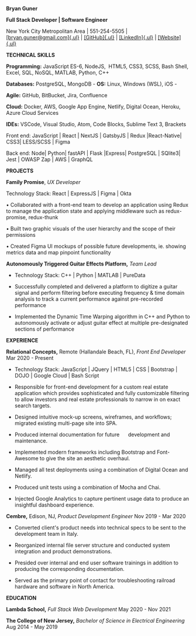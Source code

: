 **Bryan Guner**

**Full Stack Developer \| Software Engineer**

New York City Metropolitan Area \| 551-254-5505 \|
[[bryan.guner\@gmail.com]{.ul}](mailto:bryan.guner@gmail.com) \|
[[GitHub]{.ul}](https://github.com/bgoonz) \|
[[LinkedIn]{.ul}](https://www.linkedin.com/in/bryan-guner-046199128/) \|
[[Website]{.ul}](https://bgoonz-blog.netlify.app/)

**TECHNICAL SKILLS**

**Programming:** JavaScript ES-6, NodeJS,  HTML5, CSS3, SCSS, Bash
Shell, Excel, SQL, NoSQL, MATLAB, Python, C++

**Databases:** PostgreSQL, MongoDB - **OS:** Linux, Windows (WSL), iOS
- 

**Agile:** GitHub, BitBucket, Jira, Confluence

**Cloud:** Docker, AWS, Google App Engine, Netlify, Digital Ocean,
Heroku, Azure Cloud Services

**IDEs:** VSCode, Visual Studio, Atom, Code Blocks, Sublime Text 3,
Brackets

Front end: JavaScript \| React \| NextJS \| GatsbyJS \| Redux
\|React-Native\| CSS3\| LESS/SCSS \| Figma 

Back end: Node\| Python\| fastAPI \| Flask \|Express\| PostgreSQL \|
SQlite3\| Jest \| OWASP Zap \| AWS \| GraphQL

**PROJECTS**

**Family Promise**, *UX Developer*

Technology Stack: React \| ExpressJS \| Figma \| Okta

• Collaborated with a front-end team to develop an application using
Redux to manage the application state and applying middleware such as
redux-promise, redux-thunk

• Built two graphic visuals of the user hierarchy and the scope of their
permissions

• Created Figma UI mockups of possible future developments, ie. showing
metrics data and map pinpoint functionality

**Autonomously Triggered Guitar Effects Platform,** *Team Lead*

-   Technology Stack: C++ \| Python \| MATLAB \| PureData

-   Successfully completed and delivered a platform to digitize a guitar
    signal and perform filtering before executing frequency & time
    domain analysis to track a current performance against pre-recorded
    performance

-   Implemented the Dynamic Time Warping algorithm in C++ and Python to
    autonomously activate or adjust guitar effect at multiple
    pre-designated sections of performance

**EXPERIENCE**

**Relational Concepts,** Remote (Hallandale Beach, FL), *Front End
Developer* Mar 2020 - Present

-   Technology Stack: JavaScript \| JQuery \| HTML5 \| CSS \| Bootstrap
    \| DOJO \| Google Cloud \| Bash Script

-   Responsible for front-end development for a custom real estate
    application which provides sophisticated and fully customizable
    filtering to allow investors and real estate professionals to narrow
    in on exact search targets.

-   Designed intuitive mock-up screens, wireframes, and workflows;
    migrated existing multi-page site into SPA.

-   Produced internal documentation for future      development and
    maintenance.

-   Implemented modern frameworks including Bootstrap and Font-Awesome
    to give the site an aesthetic overhaul.

-   Managed all test deployments using a combination of Digital Ocean
    and Netlify. 

-   Produced unit tests using a combination of Mocha and Chai.

-   Injected Google Analytics to capture pertinent usage data to produce
    an insightful dashboard experience.

**Cembre,** Edison, NJ, *Product Development Engineer* Nov 2019 - Mar
2020

-   Converted client's product needs into technical specs to be sent to
    the development team in Italy.

-   Reorganized internal file server structure and conducted system
    integration and product demonstrations.

-   Presided over internal and end user software trainings in addition
    to producing the corresponding documentation.

-   Served as the primary point of contact for troubleshooting railroad
    hardware and software in North America.

**EDUCATION**

**Lambda School,** *Full Stack Web Development* May 2020 - Nov 2021

**The College of New Jersey,** *Bachelor of Science in Electrical
Engineering* Aug 2014 - May 2019
